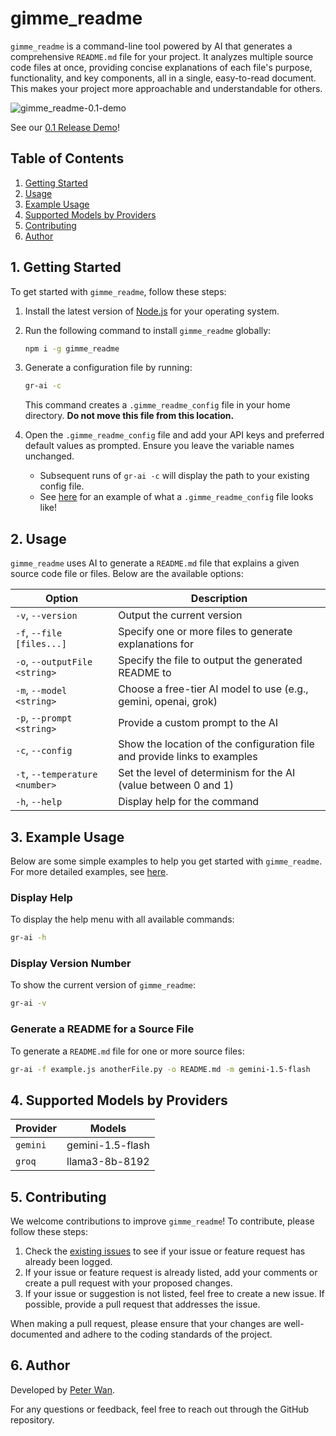 # gimme_readme

`gimme_readme` is a command-line tool powered by AI that generates a comprehensive `README.md` file for your project. It analyzes multiple source code files at once, providing concise explanations of each file's purpose, functionality, and key components, all in a single, easy-to-read document. This makes your project more approachable and understandable for others.

![gimme_readme-0.1-demo](https://dev-to-uploads.s3.amazonaws.com/uploads/articles/9h0qnqu3xg2ott44ll00.gif)

See our [0.1 Release Demo](https://youtu.be/S6v-u9o_Xx8)!

## Table of Contents

1. [Getting Started](#1-getting-started)
2. [Usage](#2-usage)
3. [Example Usage](#3-example-usage)
4. [Supported Models by Providers](#4-supported-models-by-providers)
5. [Contributing](#5-contributing)
6. [Author](#6-author)

## 1. Getting Started

To get started with `gimme_readme`, follow these steps:

1. Install the latest version of [Node.js](https://nodejs.org/en/download/package-manager) for your operating system.
2. Run the following command to install `gimme_readme` globally:

   ```sh
   npm i -g gimme_readme
   ```

3. Generate a configuration file by running:

   ```sh
   gr-ai -c
   ```

   This command creates a `.gimme_readme_config` file in your home directory. **Do not move this file from this location.**

4. Open the `.gimme_readme_config` file and add your API keys and preferred default values as prompted. Ensure you leave the variable names unchanged.

   - Subsequent runs of `gr-ai -c` will display the path to your existing config file.
   - See [here](./env.sample) for an example of what a `.gimme_readme_config` file looks like!

## 2. Usage

`gimme_readme` uses AI to generate a `README.md` file that explains a given source code file or files. Below are the available options:

| Option                         | Description                                                               |
| ------------------------------ | ------------------------------------------------------------------------- |
| `-v`, `--version`              | Output the current version                                                |
| `-f`, `--file [files...]`      | Specify one or more files to generate explanations for                    |
| `-o`, `--outputFile <string>`  | Specify the file to output the generated README to                        |
| `-m`, `--model <string>`       | Choose a free-tier AI model to use (e.g., gemini, openai, grok)           |
| `-p`, `--prompt <string>`      | Provide a custom prompt to the AI                                         |
| `-c`, `--config`               | Show the location of the configuration file and provide links to examples |
| `-t`, `--temperature <number>` | Set the level of determinism for the AI (value between 0 and 1)           |
| `-h`, `--help`                 | Display help for the command                                              |

## 3. Example Usage

Below are some simple examples to help you get started with `gimme_readme`. For more detailed examples,
see [here](./_examples/README.md).

### Display Help

To display the help menu with all available commands:

```sh
gr-ai -h
```

### Display Version Number

To show the current version of `gimme_readme`:

```sh
gr-ai -v
```

### Generate a README for a Source File

To generate a `README.md` file for one or more source files:

```sh
gr-ai -f example.js anotherFile.py -o README.md -m gemini-1.5-flash
```

## 4. Supported Models by Providers

| Provider | Models           |
| -------- | ---------------- |
| `gemini` | gemini-1.5-flash |
| `groq`   | llama3-8b-8192   |

## 5. Contributing

We welcome contributions to improve `gimme_readme`! To contribute, please follow these steps:

1. Check the [existing issues](https://github.com/peterdanwan/gimme_readme/issues) to see if your issue or feature request has already been logged.
2. If your issue or feature request is already listed, add your comments or create a pull request with your proposed changes.
3. If your issue or suggestion is not listed, feel free to create a new issue. If possible, provide a pull request that addresses the issue.

When making a pull request, please ensure that your changes are well-documented and adhere to the coding standards of the project.

## 6. Author

Developed by [Peter Wan](https://github.com/peterdanwan).

For any questions or feedback, feel free to reach out through the GitHub repository.
